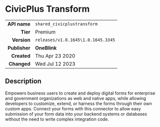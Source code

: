 # CivicPlus Transform
| | |
|-:|-|
|**API name**|`shared_civicplustransform`|
|**Tier**|Premium|
|**Version**|`releases/v1.0.1645\1.0.1645.3345`|
|**Publisher**|**OneBlink**|
|**Created**|Thu Apr 23 2020|
|**Changed**|Wed Jul 12 2023|

## Description
Empowers business users to create and deploy digital forms for enterprise and government organizations as web and native apps, while allowing developers to customize, extend, or harness the forms through their own custom apps. Connect your forms with this connector to allow easy submission of your form data into your backend systems or databases without the need to write complex integration code.
